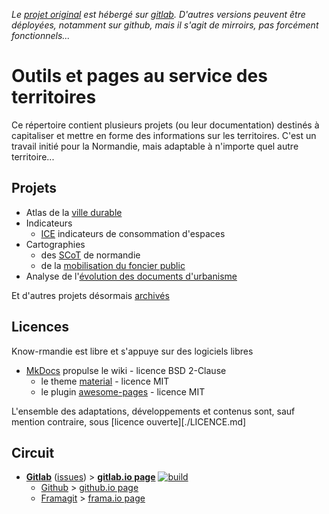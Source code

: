 *Le [projet original][origin] est hébergé sur [gitlab][gitlab]. D'autres versions peuvent être déployées, notamment sur github, mais il s'agit de mirroirs, pas forcément fonctionnels...*

# Outils et pages au service des territoires
Ce répertoire contient plusieurs projets (ou leur documentation) destinés à capitaliser et mettre en forme des informations sur les territoires. C'est un travail initié pour la Normandie, mais adaptable à n'importe quel autre territoire...

## Projets

* Atlas de la [ville durable](./contenu/ville-durable/)
* Indicateurs
    * [ICE](./contenu/I/CE) indicateurs de consommation d'espaces
* Cartographies
    * des [SCoT](./contenu/planification/) de normandie
    * de la [mobilisation du foncier public](./contenu/Foncier/foncier-public/)
* Analyse de l'[évolution des documents d'urbanisme](./contenu/urbanisme/)

Et d'autres projets désormais [archivés](./contenu/archives/)

## Licences

Know-rmandie est libre et s'appuye sur des logiciels libres

* [MkDocs](https://www.mkdocs.org) propulse le wiki - licence BSD 2-Clause
  * le theme [material](https://squidfunk.github.io/mkdocs-material) - licence MIT
  * le plugin [awesome-pages](https://github.com/lukasgeiter/mkdocs-awesome-pages-plugin) - licence MIT

L'ensemble des adaptations, développements et contenus sont, sauf mention contraire, sous [licence ouverte][./LICENCE.md]

## Circuit
* **[Gitlab][origin]** ([issues][issues]) > **[gitlab.io page][gl-page]** [![build](https://gitlab.com/know-rmandie/know-rmandie.gitlab.io/badges/master/pipeline.svg)](https://gitlab.com/know-rmandie/know-rmandie.gitlab.io/commits/master)
  * [Github][github] > [github.io page][gh-page]
  * [Framagit][framagit] > [frama.io page][f.io-page]

[origin]: https://gitlab.com/know-rmandie/know-rmandie.gitlab.io
[issues]: https://gitlab.com/know-rmandie/know-rmandie.gitlab.io/issues
[f.io-page]: https://know-rmandie.frama.io
[gl-page]: https://know-rmandie.gitlab.io
[gh-page]: https://know-rmandie.github.io

[gitlab]:https://gitlab.com/know-rmandie/know-ramndie.gitlab.io
[github]:https://github.com/know-rmandie/know-rmandie.github.io
[framagit]:https://framagit.org/know-rmandie/know-rmandie.frama.io
